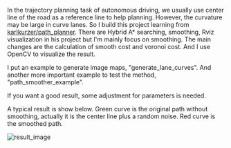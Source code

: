 In the trajectory planning task of autonomous driving, we usually use center line of the road as a reference line to help planning. However, the curvature may be large in curve lanes. So I build this project learning from [karlkurzer/path_planner](https://github.com/karlkurzer/path_planner). There are Hybrid A* searching, smoothing, Rviz visualization in his project but I'm mainly  focus on smoothing. The main changes are the calculation of smooth cost and voronoi cost. And I use OpenCV to visualize the result.
 
I put an example to generate image maps, "generate_lane_curves". And another more important example to test the method, "path_smoother_example".
 
If you want a good result, some adjustment for parameters is needed.
 
A typical result is show below. Green curve is the original path without smoothing, actually it is the center line plus a random noise. Red curve is the smoothed path.

![result_image](https://github.com/linxigjs/path_smoother/blob/master/map_imgs/smoothed%20path_screenshot.png)
